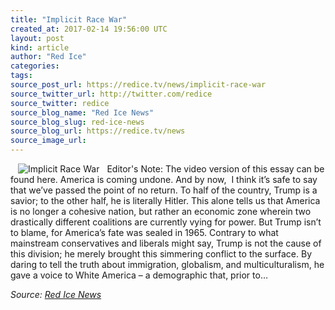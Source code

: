 ```yaml
---
title: "Implicit Race War"
created_at: 2017-02-14 19:56:00 UTC
layout: post
kind: article
author: "Red Ice"
categories: 
tags: 
source_post_url: https://redice.tv/news/implicit-race-war
source_twitter_url: http://twitter.com/redice
source_twitter: redice
source_blog_name: "Red Ice News"
source_blog_slug: red-ice-news
source_blog_url: https://redice.tv/news
source_image_url: 
---
```

<img align="left" hspace="12" alt="Implicit Race War" src="https://rdice.net/a/c/n/17/02142054-ni120.9cd7b47f.jpg"> Editor's Note: The video version of this essay can be found here. America is coming undone. And by now,  I think it’s safe to say that we’ve passed the point of no return. To half of the country, Trump is a savior; to the other half, he is literally Hitler. This alone tells us that America is no longer a cohesive nation, but rather an economic zone wherein two drastically different coalitions are currently vying for power. But Trump isn’t to blame, for America’s fate was sealed in 1965. Contrary to what mainstream conservatives and liberals might say, Trump is not the cause of this division; he merely brought this simmering conflict to the surface. By daring to tell the truth about immigration, globalism, and multiculturalism, he gave a voice to White America – a demographic that, prior to&#8230;<div class="">
    <i>Source: <a href="https://redice.tv/news">Red Ice News</a></i>
</div>

